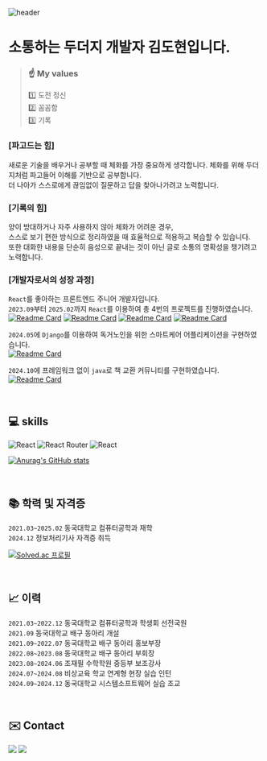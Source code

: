 ![header](https://capsule-render.vercel.app/api?type=blur&color=0:581cfb,100:bc1cfb&height=300&section=header&text=김도현&fontSize=80&desc=소통하는%20두더지입니다&descAlignY=75&fontColor=f3dced)

# 소통하는 두더지 개발자 김도현입니다.

> ### ☝️ My values
> 1️⃣ 도전 정신 <br>
> 2️⃣ 꼼꼼함 <br>
> 3️⃣ 기록
>

### [파고드는 힘]
새로운 기술을 배우거나 공부할 때 체화를 가장 중요하게 생각합니다. 체화를 위해 두더지처럼 파고들어 이해를 기반으로 공부합니다.<br>
더 나아가 스스로에게 끊임없이 질문하고 답을 찾아나가려고 노력합니다.

### [기록의 힘]
양이 방대하거나 자주 사용하지 않아 체화가 어려운 경우,<br>
스스로 보기 편한 방식으로 정리하였을 때 효율적으로 적용하고 복습할 수 있습니다.<br>
또한 대화한 내용을 단순히 음성으로 끝내는 것이 아닌 글로 소통의 명확성을 챙기려고 노력합니다.<br>

### [개발자로서의 성장 과정]
`React`를 좋아하는 프론트엔드 주니어 개발자입니다.<br>
`2023.09`부터 `2025.02`까지 `React`를 이용하여 총 4번의 프로젝트를 진행하였습니다.<br>
[![Readme Card](https://github-readme-stats.vercel.app/api/pin/?username=ElegantChildren&repo=Frontend&cache-seconds=1)](https://github.com/anuraghazra/github-readme-stats)
[![Readme Card](https://github-readme-stats.vercel.app/api/pin/?username=DGUCapstoneDesignRealEstate&repo=Frontend)](https://github.com/anuraghazra/github-readme-stats)
[![Readme Card](https://github-readme-stats.vercel.app/api/pin/?username=ICONICTHON&repo=2024_ICONITHON_TEAM_4_FE&cache-seconds=1)](https://github.com/anuraghazra/github-readme-stats)
[![Readme Card](https://github-readme-stats.vercel.app/api/pin/?username=NiceDecision&repo=KTB-Hackathon-Frontend&cache-seconds=1)](https://github.com/anuraghazra/github-readme-stats)

`2024.05`에 `Django`를 이용하여 독거노인을 위한 스마트케어 어플리케이션을 구현하였습니다.<br>
[![Readme Card](https://github-readme-stats.vercel.app/api/pin/?username=GraduationProj-SmarkCare&repo=SeniorSmarkCare)](https://github.com/anuraghazra/github-readme-stats)

`2024.10`에 프레임워크 없이 `java`로 책 교환 커뮤니티를 구현하였습니다.<br>
[![Readme Card](https://github-readme-stats.vercel.app/api/pin/?username=DGU-WebProject-Solution&repo=BookEum)](https://github.com/anuraghazra/github-readme-stats)

<br>

## 💻 skills
![React](https://img.shields.io/badge/react-%2361DAFB.svg?style=for-the-badge&logo=react&logoColor=%23ffffff)
![React Router](https://img.shields.io/badge/React_Router-CA4245?style=for-the-badge&logo=react-router&logoColor=white)
![React](https://img.shields.io/badge/JavaScript-%23ffe000.svg?style=for-the-badge&logo=javascript&logoColor=%23ffffff)

[![Anurag's GitHub stats](https://github-readme-stats.vercel.app/api?username=okiidokim)](https://github.com/anuraghazra/github-readme-stats)

<br>

## 📚 학력 및 자격증
`2021.03~2025.02` 동국대학교 컴퓨터공학과 재학<br>
`2024.12` 정보처리기사 자격증 취득

[![Solved.ac 프로필](http://mazassumnida.wtf/api/v2/generate_badge?boj=scw09268)](https://solved.ac/{handle})

<br>

## 📈 이력
`2021.03~2022.12` 동국대학교 컴퓨터공학과 학생회 선전국원<br>
`2021.09` 동국대학교 배구 동아리 개설<br>
`2021.09~2022.07` 동국대학교 배구 동아리 홍보부장<br>
`2022.08~2023.08` 동국대학교 배구 동아리 부회장<br>
`2023.08~2024.06` 조재필 수학학원 중등부 보조강사<br>
`2024.07~2024.08` 비상교육 학교 연계형 현장 실습 인턴<br>
`2024.09~2024.12` 동국대학교 시스템소프트웨어 실습 조교<br>

<br>

## ✉️ Contact
<a href="https://www.instagram.com/oki._.dokim/" target="_blank"><img src="https://img.shields.io/badge/Instagram-bc1cfb?style=flat-square&logo=Instagram&logoColor=white"/></a>
<a href="mailto:hamkeem1213@gmail.com">
  <img src="https://img.shields.io/badge/Gmail-EA4335?style=flat-square&logo=Gmail&logoColor=FFFFFF"/>
</a>

